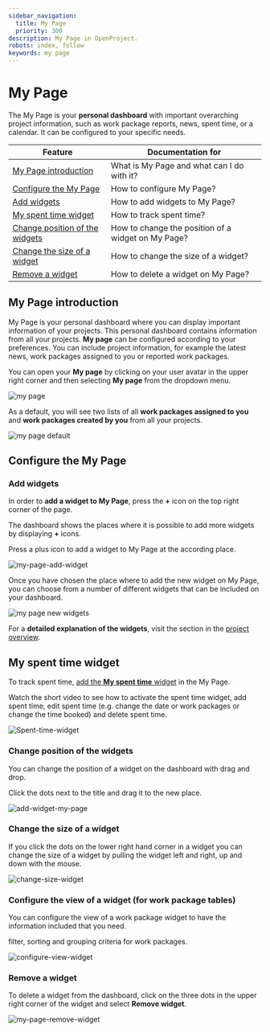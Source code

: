 ```yaml
---
sidebar_navigation:
  title: My Page
  priority: 300
description: My Page in OpenProject.
robots: index, follow
keywords: my page
---
```


# My Page

The My Page is your **personal dashboard** with important overarching project information, such as work package reports, news, spent time, or a calendar. It can be configured to your specific needs.

| Feature                                                      | Documentation for                                  |
| ------------------------------------------------------------ | -------------------------------------------------- |
| [My Page introduction](#my-page-introduction)                | What is My Page and what can I do with it?         |
| [Configure the My Page](#configure-the-my-page)              | How to configure My Page?                          |
| [Add widgets](#add-widgets)                                  | How to add widgets to My Page?                     |
| [My spent time widget](#my-spent-time-widget)                | How to track spent time?                           |
| [Change position of the widgets](#change-position-of-the-widgets) | How to change the position of a widget on My Page? |
| [Change the size of a widget](#change-the-size-of-a-widget)  | How to change the size of a widget?                |
| [Remove a widget](#remove-widget)                            | How to delete a widget on My Page?                 |

## My Page introduction

My Page is your personal dashboard where you can display important information of your projects. This personal dashboard contains information from all your projects. **My page** can be configured according to your preferences. You can include project information, for example the latest news, work packages assigned to you or reported work packages.

You can open your **My page** by clicking on your user avatar in the upper right corner and then selecting **My page** from the dropdown menu.

![my page](1572883536495.png)

As a default, you will see two lists of all **work packages assigned to you** and **work packages created by you** from all your projects.

![my page default](1572883652812.png)



## Configure the My Page

### Add widgets

In order to **add a widget to My Page**, press the **+** icon on the top right corner of the page.

The dashboard shows the places where it is possible to add more widgets by displaying **+** icons.

Press a plus icon to add a widget to My Page at the according place.

![my-page-add-widget](my-page-add-widget.png)

Once you have chosen the place where to add the new widget on My Page, you can choose from a number of different widgets that can be included on your dashboard.

![my page new widgets](image-20200211154602328.png)

For a **detailed explanation of the widgets**, visit the section in the [project overview](../../user-guide/project-overview/#available-project-overview-widgets).

## My spent time widget

To track spent time, [add the **My spent time** widget](#add-widget) in the My Page.

Watch the short video to see how to activate the spent time widget, add spent time, edit spent time (e.g. change the date or work packages or change the time booked) and delete spent time.

![Spent-time-widget](Spent-time-widget.gif)

### Change position of the widgets

You can change the position of a widget on the dashboard with drag and drop.

Click the dots next to the title and drag it to the new place.

![add-widget-my-page](add-widget-my-page2.gif)

### Change the size of a widget

If you click the dots on the lower right hand corner in a widget you can change the size of a widget by pulling the widget left and right, up and down with the mouse.

![change-size-widget](change-size-widget-1572946246580.gif)

### Configure the view of a widget (for work package tables)

You can configure the view of a work package widget to have the information included that you need.


<div class="glossary“>

**Work package** is a subset of a project that can be assigned to users for execution, such as Tasks, Bugs, User Storys, Milestones, and more. Work packages have a type, an ID and a subject and may have additional attributes, such as assignee, responsible, story points or target version. Work packages are displayed in a projects timeline (unless they are filtered out in the timeline configuration) - either as milestone or as phase. In order to use the work packages, the work package module has to be activated in the project settings.

</div>

​           

On a work package widget, click the three dots and select **Configure view...**

You can configure the work package table (e.g. filter, group, highlight, sort) according to the [filter, sorting and grouping criteria for work packages](../../user-guide/work-packages/#work-package-table-configuration). 

![configure-view-widget](configure-view-widget.gif)

### Remove a widget

To delete a widget from the dashboard, click on the three dots in the upper right corner of the widget and select **Remove widget**.

![my-page-remove-widget](my-page-remove-widget.png)
